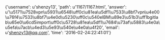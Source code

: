 {'username': u'shenzy13', 'path': u'1167/1167.html', 'answer': u'\u5171\u7528vpn\u5931\u6548\uff0c\u81ea\u5df1\u7533\u8bf7vpn\u4e00\u76f4\u7533\u8bf7\u4e0d\u5230\uff0c\u540eIBM\u89e3\u51b3\uff1bgitlab\u65e0\u6cd5import\uff0c\u5728\u81ea\u5df1\u7684\u73af\u5883\u4e0a\u5efa\u7acb\u4ed3\u5e93\u540e\u4e0a\u4f20', 'email': u'shenzy13@qq.com', 'time': '2016-02-24:22:41:01'}